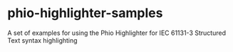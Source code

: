 # phio-highlighter-samples
A set of examples for using the Phio Highlighter for IEC 61131-3 Structured Text syntax highlighting


